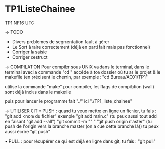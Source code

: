 # TP1ListeChainee
TP1 NF16 UTC

→ TODO
  - Divers problèmes de segmentation fault à gérer
  - Le Sort à faire correctement (déjà en parti fait mais pas fonctionnel)
  - Corriger la saisie
  - Corriger destruct


→ COMPILATION
  Pour compiler sous UNIX va dans le terminal, dans le terminal avec la commande "cd <chemin>" accéde à ton dossier où tu as le projet & le makefile (en précisent le chemin, par exemple : "cd Bureau/AC01/TP1"

  utilise la commande "make" pour compiler, les flags de compilation (wall) sont déjà inclus dans le makefile

  puis pour lancer le programme fait "./<nom du programme>" ici "./TP1_liste_chainee"


→ UTILISER GIT
  • PUSH : quand tu veux mettre en ligne un fichier, tu fais :
  "git add <nom du fichier" exemple "git add main.c" (tu peux aussi tout add en faisant "git add --all")
  "git commit -m "<message>" "
  "git push origin master" (tu push de l'origin vers la branche master (on a que cette branche là)) tu peux aussi écrire "git push"

  • PULL : pour récupérer ce qui est déjà en ligne dans git, tu fais :
  "git pull" 

